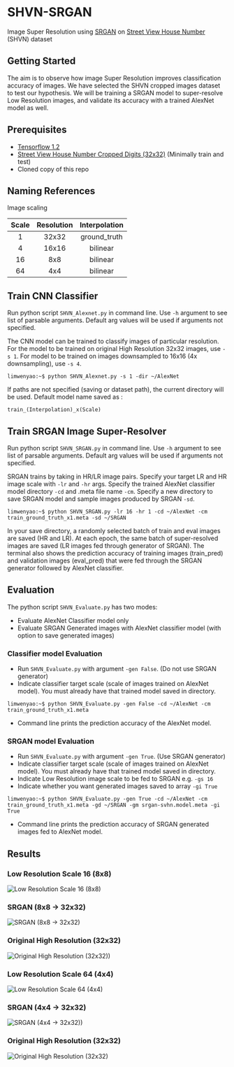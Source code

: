 # SHVN-SRGAN
Image Super Resolution using [SRGAN](https://arxiv.org/abs/1609.04802) on [Street View House Number](http://ufldl.stanford.edu/housenumbers/) (SHVN) dataset
## Getting Started

The aim is to observe how image Super Resolution improves classification accuracy of images. We have selected the SHVN cropped images dataset to test our hypothesis. We will be training a SRGAN model to super-resolve Low Resolution images, and validate its accuracy with a trained AlexNet model as well.

## Prerequisites
* [Tensorflow 1.2](https://www.tensorflow.org/install/)
* [Street View House Number Cropped Digits (32x32)](http://ufldl.stanford.edu/housenumbers/) (Minimally train and test)
* Cloned copy of this repo

## Naming References
Image scaling

| Scale | Resolution | Interpolation |
| :---: |:----------:| :------------:|
| 1     | 32x32      | ground_truth  |
| 4     | 16x16      | bilinear      |
| 16    | 8x8        | bilinear      |
| 64    | 4x4        | bilinear      |

## Train CNN Classifier
Run python script `SHVN_Alexnet.py` in command line. Use `-h` argument to see list of parsable arguments. Default arg values will be used if arguments not specified. 

The CNN model can be trained to classify images of particular resolution. For the model to be trained on original High Resolution 32x32 images, use `-s 1`. For model to be trained on images downsampled to 16x16 (4x downsampling), use `-s 4`. 
```
limwenyao:~$ python SHVN_Alexnet.py -s 1 -dir ~/AlexNet
```
If paths are not specified (saving or dataset path), the current directory will be used. Default model name saved as :
```
train_(Interpolation)_x(Scale)
```

## Train SRGAN Image Super-Resolver
Run python script `SHVN_SRGAN.py` in command line. Use `-h` argument to see list of parsable arguments. Default arg values will be used if arguments not specified. 

SRGAN trains by taking in HR/LR image pairs. Specify your target LR and HR image scale with `-lr` and `-hr` args. Specify the trained AlexNet classifier model directory `-cd` and .meta file name `-cm`. Specify a new directory to save SRGAN model and sample images produced by SRGAN `-sd`.
```
limwenyao:~$ python SHVN_SRGAN.py -lr 16 -hr 1 -cd ~/AlexNet -cm train_ground_truth_x1.meta -sd ~/SRGAN
```
In your save directory, a randomly selected batch of train and eval images are saved (HR and LR). At each epoch, the same batch of super-resolved images are saved (LR images fed through generator of SRGAN). The terminal also shows the prediction accuracy of training images (train_pred) and validation images (eval_pred) that were fed through the SRGAN generator followed by AlexNet classifier.

## Evaluation
The python script `SHVN_Evaluate.py` has two modes:
* Evaluate AlexNet Classifier model only
* Evaluate SRGAN Generated images with AlexNet classifier model (with option to save generated images)

### Classifier model Evaluation
* Run `SHVN_Evaluate.py` with argument `-gen False`. (Do not use SRGAN generator)
* Indicate classifier target scale (scale of images trained on AlexNet model). You must already have that trained model saved in directory.
```
limwenyao:~$ python SHVN_Evaluate.py -gen False -cd ~/AlexNet -cm train_ground_truth_x1.meta
```
* Command line prints the prediction accuracy of the AlexNet model.

### SRGAN model Evaluation
* Run `SHVN_Evaluate.py` with argument `-gen True`. (Use SRGAN generator)
* Indicate classifier target scale (scale of images trained on AlexNet model). You must already have that trained model saved in directory.
* Indicate Low Resolution image scale to be fed to SRGAN e.g. `-gs 16`
* Indicate whether you want generated images saved to array `-gi True`
```
limwenyao:~$ python SHVN_Evaluate.py -gen True -cd ~/AlexNet -cm train_ground_truth_x1.meta -gd ~/SRGAN -gm srgan-svhn.model.meta -gi True
```
* Command line prints the prediction accuracy of SRGAN generated images fed to AlexNet model.

## Results
### Low Resolution Scale 16 (8x8)
![Low Resolution Scale 16 (8x8)](https://github.com/limwenyao/SHVN-SRGAN/blob/master/img/eval_LR.png)
### SRGAN (8x8 -> 32x32)
![SRGAN (8x8 -> 32x32)](https://github.com/limwenyao/SHVN-SRGAN/blob/master/img/eval_SR_050.png)
### Original High Resolution (32x32)
![Original High Resolution (32x32))](https://github.com/limwenyao/SHVN-SRGAN/blob/master/img/eval_HR.png)
### Low Resolution Scale 64 (4x4)
![Low Resolution Scale 64 (4x4)](https://github.com/limwenyao/SHVN-SRGAN/blob/master/img/eval_LRx64.png)
### SRGAN (4x4 -> 32x32)
![SRGAN (4x4 -> 32x32))](https://github.com/limwenyao/SHVN-SRGAN/blob/master/img/eval_SR_050x64.png)
### Original High Resolution (32x32)
![Original High Resolution (32x32)](https://github.com/limwenyao/SHVN-SRGAN/blob/master/img/eval_HRx64.png)
